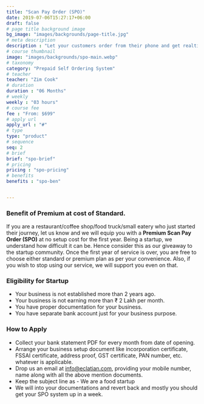 ```yaml
---
title: "Scan Pay Order (SPO)"
date: 2019-07-06T15:27:17+06:00
draft: false
# page title background image
bg_image: "images/backgrounds/page-title.jpg"
# meta description
description : "Let your customers order from their phone and get realtime update about their orders. Utilize the saved effort and time in giving better service or grow your business. Try our SPO system today!"
# course thumbnail
image: "images/backgrounds/spo-main.webp"
# taxonomy
category: "Prepaid Self Ordering System"
# teacher
teacher: "Zim Cook"
# duration
duration : "06 Months"
# weekly
weekly : "03 hours"
# course fee
fee : "From: $699"
# apply url
apply_url : "#"
# type
type: "product"
# sequence
seq: 2
# brief
brief: "spo-brief"
# pricing
pricing : "spo-pricing"
# benefits
benefits : "spo-ben"


---
```



### Benefit of Premium at cost of Standard.


If you are a restaurant/coffee shop/food truck/small eatery who just started their journey, let us know and we will equip you with a **Premium Scan Pay Order (SPO)** at no setup cost for the first year. Being a startup, we understand how difficult it can be. Hence consider this as our giveaway to the startup community. Once the first year of service is over, you are free to choose either standard or premium plan as per your convenience. Also, if you wish to stop using our service, we will support you even on that.


### Eligibility for Startup

* Your business is not established more than 2 years ago.
* Your business is not earning more than ₹ 2 Lakh per month.
* You have proper documentation for your business.
* You have separate bank account just for your business purpose.




### How to Apply

* Collect your bank statement PDF for every month from date of opening.
* Arrange your business setup document like incorporation certificate, FSSAI certificate, address proof, GST certificate, PAN number, etc. whatever is applicable.
* Drop us an email at [info@eclatian.com](mailto:info@eclatian.com), providing your mobile number, name along with all the above mention documents.
* Keep the subject line as - We are a food startup
* We will into your documentations and revert back and mostly you should get your SPO system up in a week.


